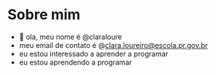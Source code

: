 # Sobre mim

- 👋 ola, meu nome é  @claraloure
- meu email de contato é @clara.loureiro@escola.pr.gov.br
- eu estou interessado a aprender a programar
- eu estou aprendendo a programar

<!---
claraloure/claraloure is a ✨ special ✨ repository because its `README.md` (this file) appears on your GitHub profile.
You can click the Preview link to take a look at your changes.
--->
